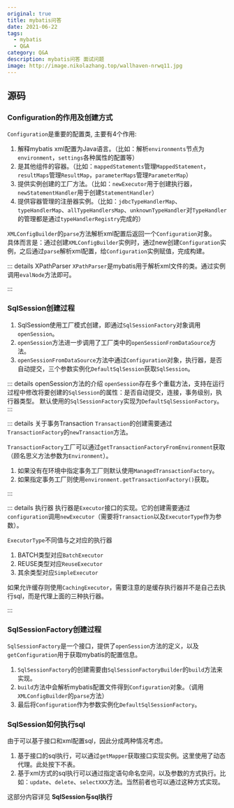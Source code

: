 ```yaml
---
original: true
title: mybatis问答
date: 2021-06-22
tags: 
  - mybatis
  - Q&A
category: Q&A
description: mybatis问答 面试问题
image: http://image.nikolazhang.top/wallhaven-nrwq11.jpg
---
```


## 源码

### Configuration的作用及创建方式

`Configuration`是重要的配置类, 主要有4个作用:

1. 解释mybatis xml配置为Java语言。（比如：解析`environments`节点为`environment`，`settings`各种属性的配置等）
2. 是其他组件的容器。（比如：`mappedStatements`管理`MappedStatement`，`resultMaps`管理`ResultMap`，`parameterMaps`管理`ParameterMap`）
3. 提供实例创建的工厂方法。（比如：`newExecutor`用于创建执行器，`newStatementHandler`用于创建`StatementHandler`）
4. 提供容器管理的注册器实例。（比如：`jdbcTypeHandlerMap`、`typeHandlerMap`、`allTypeHandlersMap`、`unknownTypeHandler`对`TypeHandler`的管理都是通过`typeHandlerRegistry`完成的）

`XMLConfigBuilder`的`parse`方法解析xml配置后返回一个`Configuration`对象。  
具体而言是：通过创建`XMLConfigBuilder`实例时，通过new创建`Configuration`实例，之后通过`parse`解析xml配置，给`Configuration`实例赋值，完成构建。

::: details XPathParser
`XPathParser`是mybatis用于解析xml文件的类。通过实例调用`evalNode`方法即可。

:::

### SqlSession创建过程

1. SqlSession使用工厂模式创建，即通过`SqlSessionFactory`对象调用`openSession`。
2. `openSession`方法进一步调用了工厂类中的`openSessionFromDataSource`方法。
3. `openSessionFromDataSource`方法中通过`Configuration`对象，执行器，是否自动提交，三个参数实例化`DefaultSqlSession`获取`SqlSession`。

::: details openSession方法的介绍
`openSession`存在多个重载方法，支持在运行过程中修改将要创建的`SqlSession`的属性：是否自动提交，连接，事务级别，执行器类型。
默认使用的`SqlSessionFactory`实现为`DefaultSqlSessionFactory`。
:::

::: details 关于事务Transaction
`Transaction`的创建需要通过`TransactionFactory`的`newTransaction`方法。

`TransactionFactory`工厂可以通过`getTransactionFactoryFromEnvironment`获取（顾名思义方法参数为`Environment`）。

1. 如果没有在环境中指定事务工厂则默认使用`ManagedTransactionFactory`。
2. 如果指定事务工厂则使用`environment.getTransactionFactory()`获取。

:::

::: details 执行器
执行器是`Executor`接口的实现。它的创建需要通过`configuration`调用`newExecutor`（需要将`Transaction`以及`ExecutorType`作为参数）。

`ExecutorType`不同值与之对应的执行器

1. BATCH类型对应`BatchExecutor`
2. REUSE类型对应`ReuseExecutor`
3. 其余类型对应`SimpleExecutor`

如果允许缓存则使用`CachingExecutor`，需要注意的是缓存执行器并不是自己去执行sql，而是代理上面的三种执行器。

:::

### SqlSessionFactory创建过程

`SqlSessionFactory`是一个接口，提供了`openSession`方法的定义，以及`getConfiguration`用于获取mybatis的配置信息。

1. `SqlSessionFactory`的创建需要由`SqlSessionFactoryBuilder`的`build`方法来实现。
2. `build`方法中会解析mybatis配置文件得到`Configuration`对象。（调用`XMLConfigBuilder`的`parse`方法）
3. 最后将`Configuration`作为参数实例化`DefaultSqlSessionFactory`。

### SqlSession如何执行sql

由于可以基于接口和xml配置sql，因此分成两种情况考虑。

1. 基于接口的sql执行，可以通过`getMapper`获取接口实现实例。这里使用了动态代理。此处按下不表。
2. 基于xml方式的sql执行可以通过指定语句命名空间，以及参数的方式执行。比如：`update`、`delete`、`selectXXX`方法。当然前者也可以通过这种方式实现。

这部分内容详见 **SqlSession与sql执行**

